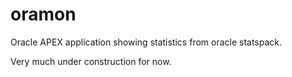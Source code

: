 # oramon
Oracle APEX application showing statistics from oracle statspack.

Very much under construction for now.
